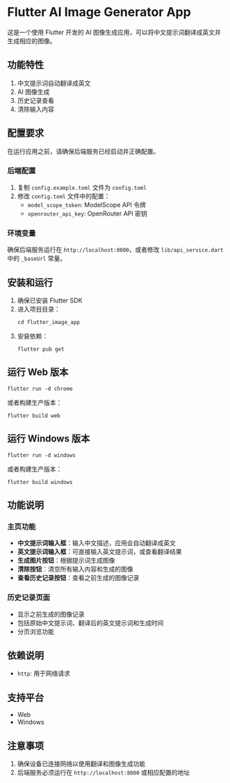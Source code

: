 # Flutter AI Image Generator App

这是一个使用 Flutter 开发的 AI 图像生成应用，可以将中文提示词翻译成英文并生成相应的图像。

## 功能特性

1. 中文提示词自动翻译成英文
2. AI 图像生成
3. 历史记录查看
4. 清除输入内容

## 配置要求

在运行应用之前，请确保后端服务已经启动并正确配置。

### 后端配置

1. 复制 `config.example.toml` 文件为 `config.toml`
2. 修改 `config.toml` 文件中的配置：
   - `model_scope_token`: ModelScope API 令牌
   - `openrouter_api_key`: OpenRouter API 密钥

### 环境变量

确保后端服务运行在 `http://localhost:8000`，或者修改 `lib/api_service.dart` 中的 `_baseUrl` 常量。

## 安装和运行

1. 确保已安装 Flutter SDK
2. 进入项目目录：
   ```
   cd flutter_image_app
   ```
3. 安装依赖：
   ```
   flutter pub get
   ```

## 运行 Web 版本

```
flutter run -d chrome
```

或者构建生产版本：

```
flutter build web
```

## 运行 Windows 版本

```
flutter run -d windows
```

或者构建生产版本：

```
flutter build windows
```

## 功能说明

### 主页功能

- **中文提示词输入框**：输入中文描述，应用会自动翻译成英文
- **英文提示词输入框**：可直接输入英文提示词，或查看翻译结果
- **生成图片按钮**：根据提示词生成图像
- **清除按钮**：清空所有输入内容和生成的图像
- **查看历史记录按钮**：查看之前生成的图像记录

### 历史记录页面

- 显示之前生成的图像记录
- 包括原始中文提示词、翻译后的英文提示词和生成时间
- 分页浏览功能

## 依赖说明

- `http`: 用于网络请求

## 支持平台

- Web
- Windows

## 注意事项

1. 确保设备已连接网络以使用翻译和图像生成功能
2. 后端服务必须运行在 `http://localhost:8000` 或相应配置的地址